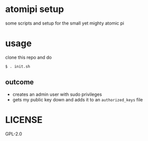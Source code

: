 # atomipi setup
some scripts and setup for the small yet mighty atomic pi

# usage

clone this repo and do

```bash
$ . init.sh
```

## outcome
- creates an admin user with sudo privileges
- gets my public key down and adds it to an `authorized_keys` file

# LICENSE
GPL-2.0
